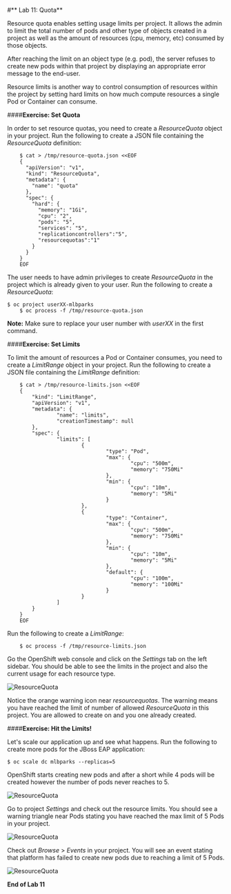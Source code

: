 #** Lab 11: Quota**

Resource quota enables setting usage limits per project. It allows the admin to
limit the total number of pods and other type of objects created in a project as
well as the amount of resources (cpu, memory, etc) consumed by those objects.

After reaching the limit on an object type (e.g. pod), the server refuses to create
new pods within that project by displaying an appropriate error message to the
end-user.

Resource limits is another way to control consumption of resources within the
project by setting hard limits on how much compute resources a single Pod or
Container can consume.


####**Exercise: Set Quota**

In order to set resource quotas, you need to create a *ResourceQuota* object in
your project. Run the following to create a JSON file containing the *ResourceQuota*
definition:

		$ cat > /tmp/resource-quota.json <<EOF
		{
		  "apiVersion": "v1",
		  "kind": "ResourceQuota",
		  "metadata": {
		    "name": "quota"
		  },
		  "spec": {
		    "hard": {
		      "memory": "1Gi",
		      "cpu": "2",
		      "pods": "5",
		      "services": "5",
		      "replicationcontrollers":"5",
		      "resourcequotas":"1"
		    }
		  }
		}
		EOF

The user needs to have admin privileges to create *ResourceQuota* in the project
which is already given to your user. Run the following to create a *ResourceQuota*:

    $ oc project userXX-mlbparks
		$ oc process -f /tmp/resource-quota.json

**Note:** Make sure to replace your user number with *userXX* in the first command.

####**Exercise: Set Limits**

To limit the amount of resources a Pod or Container consumes, you need to create
a *LimitRange* object in your project. Run the following to create a JSON file
containing the *LimitRange* definition:

		$ cat > /tmp/resource-limits.json <<EOF
		{
			"kind": "LimitRange",
			"apiVersion": "v1",
			"metadata": {
					"name": "limits",
					"creationTimestamp": null
			},
			"spec": {
					"limits": [
							{
									"type": "Pod",
									"max": {
											"cpu": "500m",
											"memory": "750Mi"
									},
									"min": {
											"cpu": "10m",
											"memory": "5Mi"
									}
							},
							{
									"type": "Container",
									"max": {
											"cpu": "500m",
											"memory": "750Mi"
									},
									"min": {
											"cpu": "10m",
											"memory": "5Mi"
									},
									"default": {
											"cpu": "100m",
											"memory": "100Mi"
									}
							}
					]
			}
		}
		EOF

Run the following to create a *LimitRange*:

		$ oc process -f /tmp/resource-limits.json

Go the OpenShift web console and click on the *Settings* tab on the left
sidebar. You should be able to see the limits in the project and also the
current usage for each resource type.

![ResourceQuota](http://training.runcloudrun.com/images/roadshow/quota-1.png)

Notice the orange warning icon near *resourcequotas*. The warning means you have
reached the limit of number of allowed *ResourceQuota* in this project. You are
allowed to create on and you one already created.

####**Exercise: Hit the Limits!**

Let's scale our application up and see what happens. Run the following to create
more pods for the JBoss EAP application:

	$ oc scale dc mlbparks --replicas=5

OpenShift starts creating new pods and after a short while 4 pods will be created
however the number of pods never reaches to 5.

![ResourceQuota](http://training.runcloudrun.com/images/roadshow/quota-2.png)

Go to project *Settings* and check out the resource limits. You should see a warning
triangle near Pods stating you have reached the max limit of 5 Pods in your project.

![ResourceQuota](http://training.runcloudrun.com/images/roadshow/quota-3.png)

Check out *Browse* > *Events* in your project. You will see an event stating that
platform has failed to create new pods due to reaching a limit of 5 Pods.

![ResourceQuota](http://training.runcloudrun.com/images/roadshow/quota-4.png)


**End of Lab 11**
